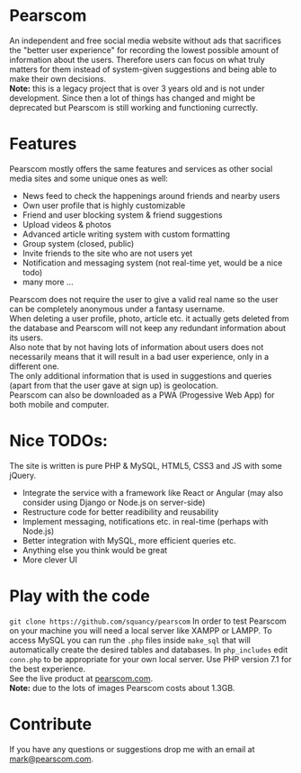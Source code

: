 # Pearscom
An independent and free social media website without ads that sacrifices the "better user experience" for recording the lowest possible amount of information about the users. Therefore users can focus on what truly matters for them instead of system-given suggestions and being able to make their own decisions.<br>
<b>Note:</b> this is a legacy project that is over 3 years old and is not under development. Since then a lot of things has changed and might be deprecated but Pearscom is still working and functioning currectly.

# Features
Pearscom mostly offers the same features and services as other social media sites and some unique ones as well:
  - News feed to check the happenings around friends and nearby users
  - Own user profile that is highly customizable
  - Friend and user blocking system & friend suggestions
  - Upload videos & photos
  - Advanced article writing system with custom formatting
  - Group system (closed, public)
  - Invite friends to the site who are not users yet
  - Notification and messaging system (not real-time yet, would be a nice todo)
  - many more ...

Pearscom does not require the user to give a valid real name so the user can be completely anonymous under a fantasy username.<br>
When deleting a user profile, photo, article etc. it actually gets deleted from the database and Pearscom will not keep any redundant information about its users.<br>
Also note that by not having lots of information about users does not necessarily means that it will result in a bad user experience, only in a different one.<br>
The only additional information that is used in suggestions and queries (apart from that the user gave at sign up) is geolocation.<br>
Pearscom can also be downloaded as a PWA (Progessive Web App) for both mobile and computer.

# Nice TODOs:
The site is written is pure PHP & MySQL, HTML5, CSS3 and JS with some jQuery.
  - Integrate the service with a framework like React or Angular (may also consider using Django or Node.js on server-side)
  - Restructure code for better readibility and reusability
  - Implement messaging, notifications etc. in real-time (perhaps with Node.js)
  - Better integration with MySQL, more efficient queries etc.
  - Anything else you think would be great
  - More clever UI
 
# Play with the code
`git clone https://github.com/squancy/pearscom`
In order to test Pearscom on your machine you will need a local server like XAMPP or LAMPP. To access MySQL you can run the `.php` files inside `make_sql` that will automatically create the desired tables and databases. In `php_includes` edit `conn.php` to be appropriate for your own local server. Use PHP version 7.1 for the best experience.<br>
See the live product at <a href="https://www.pearscom.com/">pearscom.com</a>.<br>
<b>Note:</b> due to the lots of images Pearscom costs about 1.3GB.

# Contribute
If you have any questions or suggestions drop me with an email at <a href="mailto:mark@pearscom.com">mark@pearscom.com</a>.

